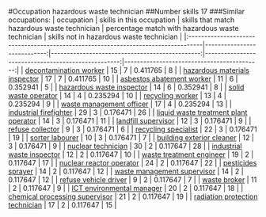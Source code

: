 #Occupation hazardous waste technician
##Number skills 17
###Similar occupations:
| occupation                                                                        |   skills in this occupation |   skills that match hazardous waste technician |   percentage match with hazardous waste technician |   skills not in hazardous waste technician |
|:----------------------------------------------------------------------------------|----------------------------:|-----------------------------------------------:|---------------------------------------------------:|-------------------------------------------:|
| [decontamination worker](decontamination_worker.md)                               |                          15 |                                              7 |                                           0.411765 |                                          8 |
| [hazardous materials inspector](hazardous_materials_inspector.md)                 |                          17 |                                              7 |                                           0.411765 |                                         10 |
| [asbestos abatement worker](asbestos_abatement_worker.md)                         |                          11 |                                              6 |                                           0.352941 |                                          5 |
| [hazardous waste inspector](hazardous_waste_inspector.md)                         |                          14 |                                              6 |                                           0.352941 |                                          8 |
| [solid waste operator](solid_waste_operator.md)                                   |                          14 |                                              4 |                                           0.235294 |                                         10 |
| [recycling worker](recycling_worker.md)                                           |                          13 |                                              4 |                                           0.235294 |                                          9 |
| [waste management officer](waste_management_officer.md)                           |                          17 |                                              4 |                                           0.235294 |                                         13 |
| [industrial firefighter](industrial_firefighter.md)                               |                          29 |                                              3 |                                           0.176471 |                                         26 |
| [liquid waste treatment plant operator](liquid_waste_treatment_plant_operator.md) |                          14 |                                              3 |                                           0.176471 |                                         11 |
| [landfill supervisor](landfill_supervisor.md)                                     |                          12 |                                              3 |                                           0.176471 |                                          9 |
| [refuse collector](refuse_collector.md)                                           |                           9 |                                              3 |                                           0.176471 |                                          6 |
| [recycling specialist](recycling_specialist.md)                                   |                          22 |                                              3 |                                           0.176471 |                                         19 |
| [sorter labourer](sorter_labourer.md)                                             |                          10 |                                              3 |                                           0.176471 |                                          7 |
| [building exterior cleaner](building_exterior_cleaner.md)                         |                          12 |                                              3 |                                           0.176471 |                                          9 |
| [nuclear technician](nuclear_technician.md)                                       |                          30 |                                              2 |                                           0.117647 |                                         28 |
| [industrial waste inspector](industrial_waste_inspector.md)                       |                          12 |                                              2 |                                           0.117647 |                                         10 |
| [waste treatment engineer](waste_treatment_engineer.md)                           |                          19 |                                              2 |                                           0.117647 |                                         17 |
| [nuclear reactor operator](nuclear_reactor_operator.md)                           |                          24 |                                              2 |                                           0.117647 |                                         22 |
| [pesticides sprayer](pesticides_sprayer.md)                                       |                          14 |                                              2 |                                           0.117647 |                                         12 |
| [waste management supervisor](waste_management_supervisor.md)                     |                          14 |                                              2 |                                           0.117647 |                                         12 |
| [refuse vehicle driver](refuse_vehicle_driver.md)                                 |                           9 |                                              2 |                                           0.117647 |                                          7 |
| [waste broker](waste_broker.md)                                                   |                          11 |                                              2 |                                           0.117647 |                                          9 |
| [ICT environmental manager](ICT_environmental_manager.md)                         |                          20 |                                              2 |                                           0.117647 |                                         18 |
| [chemical processing supervisor](chemical_processing_supervisor.md)               |                          21 |                                              2 |                                           0.117647 |                                         19 |
| [radiation protection technician](radiation_protection_technician.md)             |                          17 |                                              2 |                                           0.117647 |                                         15 |
